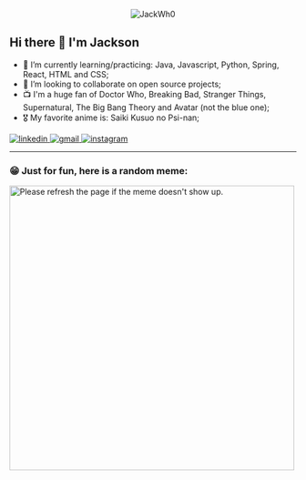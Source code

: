 <p align="center">
  <img src="https://user-images.githubusercontent.com/48254551/151009025-a3625d44-54e5-4e80-8462-b3e6ed3b12db.gif" alt="JackWh0">
</p>

## Hi there 👋 I'm Jackson

- 🌱 I’m currently learning/practicing: Java, Javascript, Python, Spring, React, HTML and CSS;
- 👯 I’m looking to collaborate on open source projects;
- 📺 I'm a huge fan of Doctor Who, Breaking Bad, Stranger Things, Supernatural, The Big Bang Theory and Avatar (not the blue one);
- 🎖️ My favorite anime is: Saiki Kusuo no Psi-nan;
<a href="https://www.linkedin.com/in/jackson-silva-bezerra/">
  <img src="https://img.shields.io/badge/LinkedIn-0077B5?style=for-the-badge&logo=linkedin&logoColor=white" alt="linkedin">
</a>
<a href="mailto:jackson.silva.who@gmail.com">
  <img src='https://img.shields.io/badge/Gmail-D14836?style=for-the-badge&logo=gmail&logoColor=white' alt="gmail">
</a>
<a href="https://www.instagram.com/j4ckwho/">
  <img src='https://img.shields.io/badge/Instagram-E4405F?style=for-the-badge&logo=instagram&logoColor=white' alt="instagram">
</a>
<hr>
<h3>😁 Just for fun, here is a random meme:</h3>
<img src='https://random-memer.herokuapp.com/' height="500px" title="Meme" alt="Please refresh the page if the meme doesn't show up.">
